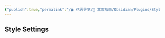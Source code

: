 ```yaml
---
{"publish":true,"permalink":"/🍀 花园导览/🧰 本库指南/Obsidian/Plugins/Style Settings.md","created":"2024-05-11","modified":"2025-06-06","published":"2025-07-10T21:26:39.878+08:00","tags":["obsidian插件"],"cssclasses":""}
---
```



## Style Settings

